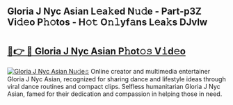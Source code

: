 ## Gloria J Nyc Asian L𝚎a𝚔ed N𝚞𝚍e - Part-p3Z Vi𝚍𝚎o P𝚑𝚘tos - H𝚘𝚝 O𝚗𝚕yf𝚊ns L𝚎a𝚔s DJvIw

# <h2><a href="http://kf7u9f.oniu.top/?m=Gloria+J+Nyc+Asian">🔗👉 🔴 Gloria J Nyc Asian P𝚑ot𝚘𝚜 V𝚒d𝚎o</a></h2>

[![Gloria J Nyc Asian Nu𝚍e𝚜](https://i.imgur.com/0qMVB7G.gif)](http://kf7u9f.oniu.top/?m=Gloria+J+Nyc+Asian)
Online creator and multimedia entertainer Gloria J Nyc Asian, recognized for sharing dance and lifestyle ideas through viral dance routines and compact clips. Selfless humanitarian Gloria J Nyc Asian, famed for their dedication and compassion in helping those in need.  
